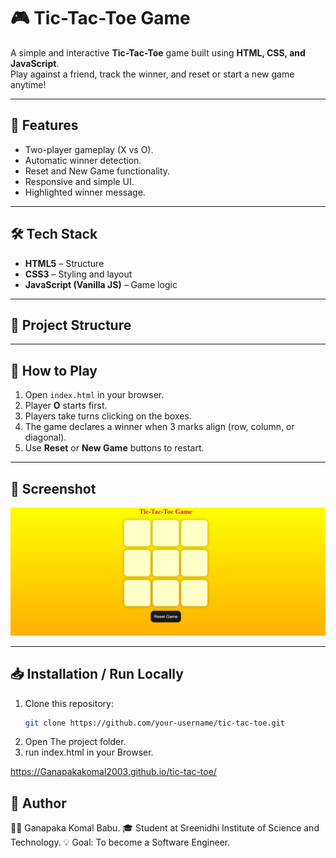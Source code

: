 # 🎮 Tic-Tac-Toe Game  


A simple and interactive **Tic-Tac-Toe** game built using **HTML, CSS, and JavaScript**.  
Play against a friend, track the winner, and reset or start a new game anytime!  

---

## 🚀 Features  
- Two-player gameplay (X vs O).  
- Automatic winner detection.  
- Reset and New Game functionality.  
- Responsive and simple UI.  
- Highlighted winner message.  

---

## 🛠️ Tech Stack  
- **HTML5** – Structure  
- **CSS3** – Styling and layout  
- **JavaScript (Vanilla JS)** – Game logic  

---

## 📂 Project Structure  

---

## 🎯 How to Play  
1. Open `index.html` in your browser.  
2. Player **O** starts first.  
3. Players take turns clicking on the boxes.  
4. The game declares a winner when 3 marks align (row, column, or diagonal).  
5. Use **Reset** or **New Game** buttons to restart.  

---

## 📸 Screenshot  

![Tic Tac Toe Screenshot](screenshot.jpg)  

---

## 📥 Installation / Run Locally  
1. Clone this repository:  
   ```bash
   git clone https://github.com/your-username/tic-tac-toe.git
2. Open The project folder.
3. run index.html in your Browser.


https://Ganapakakomal2003.github.io/tic-tac-toe/

## 🙌 Author

👨‍💻 Ganapaka Komal Babu.
🎓 Student at Sreenidhi Institute of Science and Technology.
💡 Goal: To become a Software Engineer.
   
